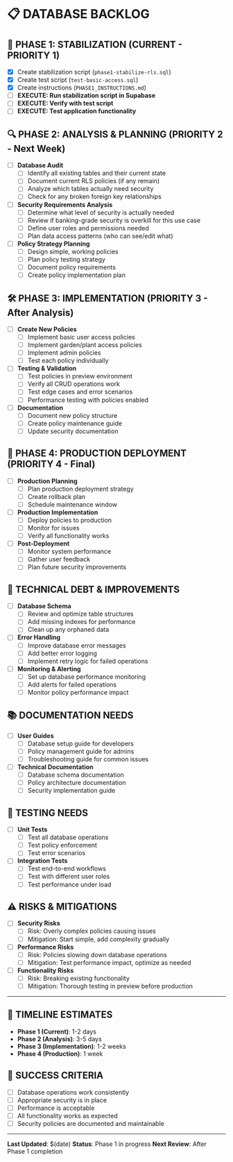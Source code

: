 # 📋 DATABASE BACKLOG

## 🚨 PHASE 1: STABILIZATION (CURRENT - PRIORITY 1)
- [x] Create stabilization script (`phase1-stabilize-rls.sql`)
- [x] Create test script (`test-basic-access.sql`)
- [x] Create instructions (`PHASE1_INSTRUCTIONS.md`)
- [ ] **EXECUTE: Run stabilization script in Supabase**
- [ ] **EXECUTE: Verify with test script**
- [ ] **EXECUTE: Test application functionality**

## 🔍 PHASE 2: ANALYSIS & PLANNING (PRIORITY 2 - Next Week)
- [ ] **Database Audit**
  - [ ] Identify all existing tables and their current state
  - [ ] Document current RLS policies (if any remain)
  - [ ] Analyze which tables actually need security
  - [ ] Check for any broken foreign key relationships
  
- [ ] **Security Requirements Analysis**
  - [ ] Determine what level of security is actually needed
  - [ ] Review if banking-grade security is overkill for this use case
  - [ ] Define user roles and permissions needed
  - [ ] Plan data access patterns (who can see/edit what)
  
- [ ] **Policy Strategy Planning**
  - [ ] Design simple, working policies
  - [ ] Plan policy testing strategy
  - [ ] Document policy requirements
  - [ ] Create policy implementation plan

## 🛠️ PHASE 3: IMPLEMENTATION (PRIORITY 3 - After Analysis)
- [ ] **Create New Policies**
  - [ ] Implement basic user access policies
  - [ ] Implement garden/plant access policies
  - [ ] Implement admin policies
  - [ ] Test each policy individually
  
- [ ] **Testing & Validation**
  - [ ] Test policies in preview environment
  - [ ] Verify all CRUD operations work
  - [ ] Test edge cases and error scenarios
  - [ ] Performance testing with policies enabled
  
- [ ] **Documentation**
  - [ ] Document new policy structure
  - [ ] Create policy maintenance guide
  - [ ] Update security documentation

## 🚀 PHASE 4: PRODUCTION DEPLOYMENT (PRIORITY 4 - Final)
- [ ] **Production Planning**
  - [ ] Plan production deployment strategy
  - [ ] Create rollback plan
  - [ ] Schedule maintenance window
  
- [ ] **Production Implementation**
  - [ ] Deploy policies to production
  - [ ] Monitor for issues
  - [ ] Verify all functionality works
  
- [ ] **Post-Deployment**
  - [ ] Monitor system performance
  - [ ] Gather user feedback
  - [ ] Plan future security improvements

## 🔧 TECHNICAL DEBT & IMPROVEMENTS
- [ ] **Database Schema**
  - [ ] Review and optimize table structures
  - [ ] Add missing indexes for performance
  - [ ] Clean up any orphaned data
  
- [ ] **Error Handling**
  - [ ] Improve database error messages
  - [ ] Add better error logging
  - [ ] Implement retry logic for failed operations
  
- [ ] **Monitoring & Alerting**
  - [ ] Set up database performance monitoring
  - [ ] Add alerts for failed operations
  - [ ] Monitor policy performance impact

## 📚 DOCUMENTATION NEEDS
- [ ] **User Guides**
  - [ ] Database setup guide for developers
  - [ ] Policy management guide for admins
  - [ ] Troubleshooting guide for common issues
  
- [ ] **Technical Documentation**
  - [ ] Database schema documentation
  - [ ] Policy architecture documentation
  - [ ] Security implementation guide

## 🧪 TESTING NEEDS
- [ ] **Unit Tests**
  - [ ] Test all database operations
  - [ ] Test policy enforcement
  - [ ] Test error scenarios
  
- [ ] **Integration Tests**
  - [ ] Test end-to-end workflows
  - [ ] Test with different user roles
  - [ ] Test performance under load

## ⚠️ RISKS & MITIGATIONS
- [ ] **Security Risks**
  - [ ] Risk: Overly complex policies causing issues
  - [ ] Mitigation: Start simple, add complexity gradually
  
- [ ] **Performance Risks**
  - [ ] Risk: Policies slowing down database operations
  - [ ] Mitigation: Test performance impact, optimize as needed
  
- [ ] **Functionality Risks**
  - [ ] Risk: Breaking existing functionality
  - [ ] Mitigation: Thorough testing in preview before production

---

## 📅 TIMELINE ESTIMATES
- **Phase 1 (Current)**: 1-2 days
- **Phase 2 (Analysis)**: 3-5 days
- **Phase 3 (Implementation)**: 1-2 weeks
- **Phase 4 (Production)**: 1 week

## 🎯 SUCCESS CRITERIA
- [ ] Database operations work consistently
- [ ] Appropriate security is in place
- [ ] Performance is acceptable
- [ ] All functionality works as expected
- [ ] Security policies are documented and maintainable

---

**Last Updated**: $(date)
**Status**: Phase 1 in progress
**Next Review**: After Phase 1 completion